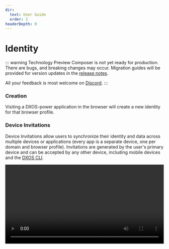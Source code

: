 ```yaml
---
dir:
  text: User Guide
  order: 2
headerDepth: 0
---
```


# Identity

::: warning Technology Preview
Composer is not yet ready for production. There are bugs, and breaking changes may occur. Migration guides will be provided for version updates in the [release notes](https://github.com/dxos/dxos/releases).

All your feedback is most welcome on [Discord](https://discord.gg/eXVfryv3sW).
:::

### Creation

Visiting a DXOS-power application in the browser will create a new identity for that browser profile.

### Device Invitations

Device Invitations allow users to synchronize their identity and data across multiple devices or applications (every app is a separate device, one per domain and browser profile). Invitations are generated by the user's primary device and can be accepted by any other device, including mobile devices and the [DXOS CLI](../../guide/tooling/cli/).

<video controls loop autoplay style="width:100%" src="/images/device-invitations.mp4"></video>
